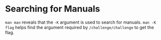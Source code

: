 # Searching for Manuals

`man man` reveals that the `-K` argument is used to search for manuals. `man -K flag` helps find the argument required by `/challenge/challenge` to get the flag.
